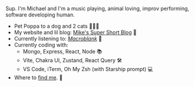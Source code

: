 Sup. I'm Michael and I'm a music playing, animal loving, improv performing, software developing human.

- Pet Poppa to a dog and 2 cats 🐶🐱🐱
- My website and lil blog: [Mike's Super Short Blog](https://michaelraymond.dev/) 📝
- Currently listening to: [_Macroblank_](https://www.youtube.com/@Macroblank) 🌊
- Currently coding with:
  - Mongo, Express, React, Node 📚
  - Vite, Chakra UI, Zustand, React Query 🛠️
  - VS Code, iTerm, Oh My Zsh (with Starship prompt) 💻
- Where to [find me](https://mjr2595.github.io/link-sync/). 🔗
